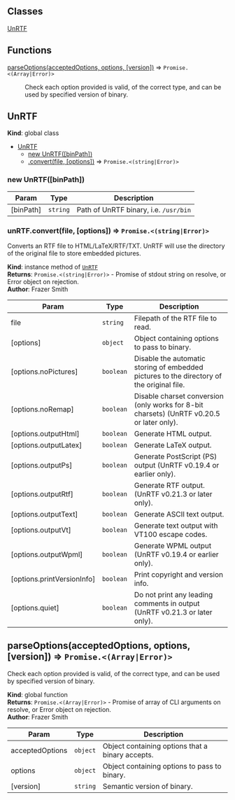 ## Classes

<dl>
<dt><a href="#UnRTF">UnRTF</a></dt>
<dd></dd>
</dl>

## Functions

<dl>
<dt><a href="#parseOptions">parseOptions(acceptedOptions, options, [version])</a> ⇒ <code>Promise.&lt;(Array|Error)&gt;</code></dt>
<dd><p>Check each option provided is valid, of the correct type, and can be used by specified
version of binary.</p>
</dd>
</dl>

<a name="UnRTF"></a>

## UnRTF
**Kind**: global class  

* [UnRTF](#UnRTF)
    * [new UnRTF([binPath])](#new_UnRTF_new)
    * [.convert(file, [options])](#UnRTF+convert) ⇒ <code>Promise.&lt;(string\|Error)&gt;</code>

<a name="new_UnRTF_new"></a>

### new UnRTF([binPath])

| Param | Type | Description |
| --- | --- | --- |
| [binPath] | <code>string</code> | Path of UnRTF binary, i.e. `/usr/bin` |

<a name="UnRTF+convert"></a>

### unRTF.convert(file, [options]) ⇒ <code>Promise.&lt;(string\|Error)&gt;</code>
Converts an RTF file to HTML/LaTeX/RTF/TXT.
UnRTF will use the directory of the original file to store embedded pictures.

**Kind**: instance method of [<code>UnRTF</code>](#UnRTF)  
**Returns**: <code>Promise.&lt;(string\|Error)&gt;</code> - Promise of stdout string on resolve, or Error object on rejection.  
**Author**: Frazer Smith  

| Param | Type | Description |
| --- | --- | --- |
| file | <code>string</code> | Filepath of the RTF file to read. |
| [options] | <code>object</code> | Object containing options to pass to binary. |
| [options.noPictures] | <code>boolean</code> | Disable the automatic storing of embedded pictures to the directory of the original file. |
| [options.noRemap] | <code>boolean</code> | Disable charset conversion (only works for 8-bit charsets) (UnRTF v0.20.5 or later only). |
| [options.outputHtml] | <code>boolean</code> | Generate HTML output. |
| [options.outputLatex] | <code>boolean</code> | Generate LaTeX output. |
| [options.outputPs] | <code>boolean</code> | Generate PostScript (PS) output (UnRTF v0.19.4 or earlier only). |
| [options.outputRtf] | <code>boolean</code> | Generate RTF output. (UnRTF v0.21.3 or later only). |
| [options.outputText] | <code>boolean</code> | Generate ASCII text output. |
| [options.outputVt] | <code>boolean</code> | Generate text output with VT100 escape codes. |
| [options.outputWpml] | <code>boolean</code> | Generate WPML output (UnRTF v0.19.4 or earlier only). |
| [options.printVersionInfo] | <code>boolean</code> | Print copyright and version info. |
| [options.quiet] | <code>boolean</code> | Do not print any leading comments in output (UnRTF v0.21.3 or later only). |

<a name="parseOptions"></a>

## parseOptions(acceptedOptions, options, [version]) ⇒ <code>Promise.&lt;(Array\|Error)&gt;</code>
Check each option provided is valid, of the correct type, and can be used by specified
version of binary.

**Kind**: global function  
**Returns**: <code>Promise.&lt;(Array\|Error)&gt;</code> - Promise of array of CLI arguments on resolve, or Error object on rejection.  
**Author**: Frazer Smith  

| Param | Type | Description |
| --- | --- | --- |
| acceptedOptions | <code>object</code> | Object containing options that a binary accepts. |
| options | <code>object</code> | Object containing options to pass to binary. |
| [version] | <code>string</code> | Semantic version of binary. |

